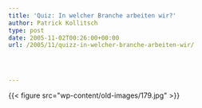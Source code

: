 ```yaml
---
title: 'Quiz: In welcher Branche arbeiten wir?'
author: Patrick Kollitsch
type: post
date: 2005-11-02T00:26:00+00:00
url: /2005/11/quizz-in-welcher-branche-arbeiten-wir/




---
```

{{< figure src="wp-content/old-images/179.jpg" >}}
